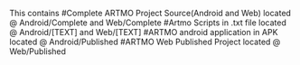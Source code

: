 This contains
#Complete ARTMO Project Source(Android and Web) located @ Android/Complete and Web/Complete
#Artmo Scripts in .txt file located @ Android/[TEXT] and Web/[TEXT]
#ARTMO android application in APK located @ Android/Published
#ARTMO Web Published Project located @ Web/Published